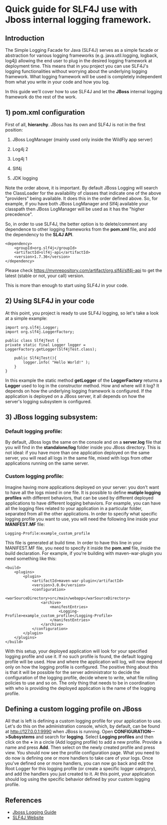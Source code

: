#  Quick guide for SLF4J use with Jboss internal logging framework.
## Introduction
The Simple Logging Facade for Java (SLF4J) serves as a simple facade or abstraction for various logging frameworks (e.g. java.util.logging, logback, log4j) allowing the end user to plug in the desired logging framework at deployment time.
This means that in you project you can use SLF4J's logging functionalities without worrying about the underlying logging framework. What logging framework will be used is completely independent from what you write in your code and how you log.

In this guide we'll cover how to use SLF4J and let the **JBoss** internal logging framework do the rest of the work.
## 1) pom.xml configuration
First of all, **hierarchy**.  JBoss has its own and SLF4J is not in the first position:
1.  JBoss LogManager (mainly used only inside the WildFly app server)
    
2.  Log4j 2
    
3.  Log4j 1
    
4.  Slf4j
    
5.  JDK logging

Note the order above, it is important. By default JBoss Logging will search the ClassLoader for the availability of classes that indicate one of the above "providers" being available. It does this in the order defined above. So, for example, if you have both JBoss LogManager and Slf4j available your classpath then JBoss LogManager will be used as it has the "higher precedence".

So, in order to use SLF4J, the better option is to delete/comment any dependence to other logging frameworks from the **pom.xml** file, and add the dependency to the **SL4J API**.

	<dependency>
	    <groupId>org.slf4j</groupId>
		<artifactId>slf4j-api</artifactId>
		<version>1.7.36</version>
	</dependency>
Please check https://mvnrepository.com/artifact/org.slf4j/slf4j-api to get the latest (stable or not, your call) version.

This is more than enough to start using SLF4J  in your code.
## 2) Using SLF4J in your code
At this point, you project is ready to use SLF4J logging, so let's take a look at a simple example:

	import org.slf4j.Logger;
	import org.slf4j.LoggerFactory;

	public class Slf4jTest {
    private static final Logger logger = LoggerFactory.getLogger(Slf4jTest.class);

	    public Slf4jTest(){
	        logger.info( "Hello World!" );
	    }
	}

In this example the static method **getLogger** of the **LoggerFactory** returns a **Logger** used to log in the constructor method.
How and where will it log? It depends on how the underlying logging framework is configured. If the application is deployed on a JBoss server, it all depends on how the server's logging subsystem is configured.
## 3) JBoss logging subsystem:
### Default logging profile:
By default, JBoss logs the same on the console and on a **server.log** file that you will find in the **standalone/log** folder inside you JBoss directory. This is not ideal: if you have more than one application deployed on the same server, you will read all logs in the same file, mixed with logs from other applications running on the same server.
### Custom logging profile:
Imagine having more applications deployed on your server: you don't want to have all the logs mixed in one file. It is possible to define **mutiple logging profiles** with different behaviors, that can be used by different deployed applications to have different logging behaviors. For example, you can have all the logging files related to your application in a particular folder, separated from all the other applications.
In order to specify what specific logging profile you want to use, you will need the following line inside your **MANIFEST.MF** file:

	Logging-Profile:example_custom_profile

This file is generated at build time. In order to have this line in your MANIFEST.MF file, you need to specify it inside the **pom.xml** file, inside the build declaration. For example, if you're building with maven-war-plugin you need something like this:

	<build>
		<plugins>
			<plugin>
				<artifactId>maven-war-plugin</artifactId>
				<version>3.0.0</version>
				<configuration>
					<warSourceDirectory>src/main/webapp</warSourceDirectory>
					<archive>
						<manifestEntries>
							<Logging-Profile>example_custom_profile</Logging-Profile>
						</manifestEntries>
					</archive>
				</configuration>
			</plugin>
		</plugins>
	</build>

With this setup, your deployed application will look for your specified logging profile and use it. If no such profile is found, the default logging profile will be used.
How and where the application will log, will now depend only on how the logging profile is configured. 
The positive thing about this is that it will be possible for the server administrator to decide the configuration of the logging profile, decide where to write, what file rolling policies to use and so on. The only thing that needs to be in coordination with who is providing the deployed application is the name of the logging profile.
## Defining a custom logging profile on JBoss
All that is left is defining a custom logging profile for your application to use. Let's do this on the administration console, which, by default, can be found at http://127.0.0.1:9990 when JBoss is running.
Open **CONFIGURATION-->Subsystems** and search for **logging**. Select **Logging profiles** and then click on the **+** in a circle (Add logging profile) to add a new profile. Provide a name and press **Add**. Then select on the newly created profile and press view.
You should now see the profile configuration page. What you need to do now is defining one or more handlers to take care of your logs.
Once you've defined one or more handlers, you can now go back and edit the Root Logger for this logging profile (or create a specific logger category), and add the handlers you just created to it. At this point, your application should log using the specific behavior defined by your custom logging profile.

## References
* [Jboss Logging Guide](https://docs.jboss.org/hibernate/orm/current/topical/html_single/logging/Logging.html)
* [SLF4J Website](https://www.slf4j.org/)